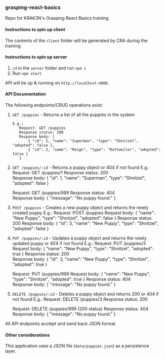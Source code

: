 ### grasping-react-basics

Repo for KRAK3N's Grasping React Basics training.

#### Instructions to spin up client

The contents of the `client` folder will be generated by CRA during the training.

#### Instructions to spin up server

1. `cd` in the `server` folder and run `npm i`
2. Run `npm start`

API will be up & running on `http://localhost:4000`.

#### API Documentation

The following endpoints/CRUD operations exist:

1. `GET /puppies` - Returns a list of all the puppies in the system

   ```
   E.g.:
      Request: GET /puppies
      Response status: 200
      Response body: [
          { "id": 1, "name": "Superman", "type": "Shnitzel", "adopted": false },
          { "id": 2, "name": "Reign", "type": "Rottweiler", "adopted": false }
      ]
   ```

2. `GET /puppies/:id` - Returns a puppy object or 404 if not found
   E.g.:
   Request: GET /puppies/1
   Response status: 200  
   Response body: { "id": 1, "name": "Superman", "type": "Shnitzel", "adopted": false }

   Request: GET /puppies/999
   Response status: 404  
   Response body: { "message": "No puppy found." }

3. `POST /puppies` - Creates a new puppy object and returns the newly created puppy
   E.g.:
   Request: POST /puppies
   Request body: { "name": "New Puppy", "type": "Shnitzel", "adopted": false }
   Response status: 200
   Response body: { "id": 3, "name": "New Puppy", "type": "Shnitzel", "adopted": false }

4. `PUT /puppies/:id` - Updates a puppy object and returns the newly updated puppy or 404 if not found
   E.g.:
   Request: PUT /puppies/3
   Request body: { "name": "New Puppy", "type": "Shnitzel", "adopted": true }
   Response status: 200  
   Response body: { "id": 3, "name": "New Puppy", "type": "Shnitzel", "adopted": true }

   Request: PUT /puppies/999
   Request body: { "name": "New Puppy", "type": "Shnitzel", "adopted": true }
   Response status: 404  
   Response body: { "message": "No puppy found." }

5. `DELETE /puppies/:id` - Deletes a puppy object and returns 200 or 404 if not found
   E.g.:
   Request: DELETE /puppies/3
   Response status: 200

   Request: DELETE /puppies/999 (200 status)
   Response status: 404  
   Response body: { "message": "No puppy found." }

All API endpoints acctept and send back JSON format.

#### Other considerations

This application uses a JSON file (`data/puppies.json`) as a persistence layer.
